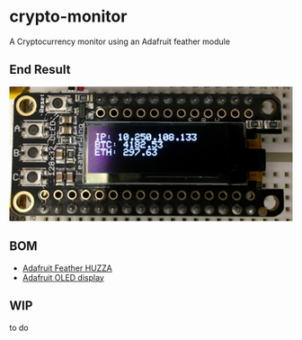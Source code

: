 # crypto-monitor
A Cryptocurrency monitor using an Adafruit feather module

## End Result
![Crypto Monitor](https://github.com/bricke/crypto-monitor/blob/master/img/crypto-monitor.jpg)

## BOM
* [Adafruit Feather HUZZA](https://www.adafruit.com/product/3404)
* [Adafruit OLED display](https://www.adafruit.com/product/2900)

## WIP
to do
